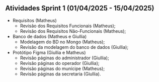 ## Atividades Sprint 1 (01/04/2025 - 15/04/2025)
* Requisitos (Matheus)
    * Revisão dos Requisitos Funcionais (Matheus);
    * Revisão dos Requisitos Não-Funcionais (Matheus);
* Banco de dados (Matheus e Giullia)    
    * Modelagem do BD no Mongo (Matheus);
    * Revisão da modelagem do banco de dados (Giullia);
* Protótipo Figma (Giullia e Matheus)
    * Revisão páginas do administrador (Giullia);
    * Revisão páginas do operador (Giullia);
    * Revisão páginas do munícipe (Matheus);
    * Revisão páginas da secretaria (Giullia).